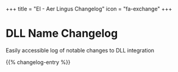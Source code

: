 +++
title = "EI - Aer Lingus Changelog"
icon = "fa-exchange"
+++

# DLL Name Changelog
Easily accessible log of notable changes to DLL integration

{{% changelog-entry %}}